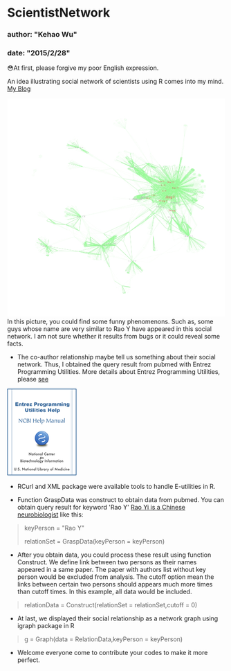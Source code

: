 # ScientistNetwork
### author: "Kehao Wu"
### date: "2015/2/28"

:flushed:At first, please forgive my poor English expression.

An idea illustrating social network of scientists using R  comes into my mind.  [My Blog](http://blog.sina.com.cn/s/blog_403aa80a0102vt0j.html)

![alt text](ScientistNetwork.jpeg "ScientistNetwork")
In this picture, you could find some funny phenomenons. Such as, some guys whose name are very similar to Rao Y have appeared in this social network. I am not sure whether it results from bugs or it could reveal some facts.

- The co-author relationship maybe tell us something about their social network. Thus, I obtained the query result from pubmed with Entrez Programming Utilities. More details about Entrez Programming Utilities, please [see](http://www.ncbi.nlm.nih.gov/books/NBK25501/)

![alt text](th-helpeutils-lrg.png "E-utilities")

- RCurl and XML package were available tools to handle E-utilities in R.

- Function GraspData was construct to obtain data from pubmed. You can obtain query result for keyword 'Rao Y' [Rao Yi is a Chinese neurobiologist](http://en.wikipedia.org/wiki/Rao_Yi) like this:

> keyPerson = "Rao Y"
>
> relationSet = GraspData(keyPerson = keyPerson)

- After you obtain data, you could process these result using function Construct. We define link between two persons as their names appeared in a same paper. The paper with authors list without key person would be excluded from analysis. The cutoff option mean the links between certain two persons should appears much more times than cutoff times. In this example, all data would be included.

> relationData = Construct(relationSet = relationSet,cutoff = 0)

- At last, we displayed their social relationship as a network graph using igraph package in R

> g = Graph(data = RelationData,keyPerson = keyPerson)

- Welcome everyone come to contribute your codes to make it more perfect.
